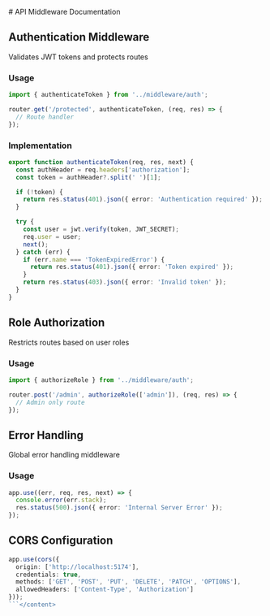 <content># API Middleware Documentation

## Authentication Middleware
Validates JWT tokens and protects routes

### Usage
```typescript
import { authenticateToken } from '../middleware/auth';

router.get('/protected', authenticateToken, (req, res) => {
  // Route handler
});
```

### Implementation
```typescript
export function authenticateToken(req, res, next) {
  const authHeader = req.headers['authorization'];
  const token = authHeader?.split(' ')[1];

  if (!token) {
    return res.status(401).json({ error: 'Authentication required' });
  }

  try {
    const user = jwt.verify(token, JWT_SECRET);
    req.user = user;
    next();
  } catch (err) {
    if (err.name === 'TokenExpiredError') {
      return res.status(401).json({ error: 'Token expired' });
    }
    return res.status(403).json({ error: 'Invalid token' });
  }
}
```

## Role Authorization
Restricts routes based on user roles

### Usage
```typescript
import { authorizeRole } from '../middleware/auth';

router.post('/admin', authorizeRole(['admin']), (req, res) => {
  // Admin only route
});
```

## Error Handling
Global error handling middleware

### Usage
```typescript
app.use((err, req, res, next) => {
  console.error(err.stack);
  res.status(500).json({ error: 'Internal Server Error' });
});
```

## CORS Configuration
```typescript
app.use(cors({
  origin: ['http://localhost:5174'],
  credentials: true,
  methods: ['GET', 'POST', 'PUT', 'DELETE', 'PATCH', 'OPTIONS'],
  allowedHeaders: ['Content-Type', 'Authorization']
}));
```</content>